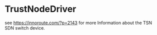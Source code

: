 # TrustNodeDriver

see https://innoroute.com/?p=2143 for more Information about the TSN SDN switch device.
